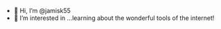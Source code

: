 - 👋 Hi, I’m @jamisk55
- 👀 I’m interested in ...learning about the wonderful tools of the internet!

<!---
jamisk55/jamisk55 is a ✨ special ✨ repository because its `README.md` (this file) appears on your GitHub profile.
You can click the Preview link to take a look at your changes.
--->
